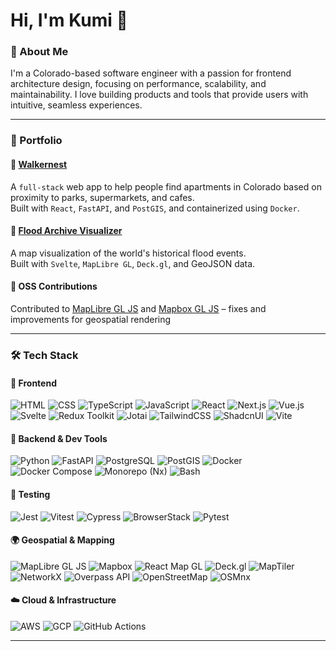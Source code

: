 # Hi, I'm Kumi 👋  

### 💬 About Me

I'm a Colorado-based software engineer with a passion for frontend architecture design, focusing on performance, scalability, and maintainability. I love building products and tools that provide users with intuitive, seamless experiences.

---

### 🌟 Portfolio

#### 🏡 [Walkernest](https://github.com/kumilange/walkernest)  
A `full-stack` web app to help people find apartments in Colorado based on proximity to parks, supermarkets, and cafes.  
Built with `React`, `FastAPI`, and `PostGIS`, and containerized using `Docker`.

#### 🌊 [Flood Archive Visualizer](https://github.com/kumilange/flood-archive-vis-svelte)  
A map visualization of the world's historical flood events.  
Built with `Svelte`, `MapLibre GL`, `Deck.gl`, and GeoJSON data.

#### 🧩 OSS Contributions  
Contributed to [MapLibre GL JS](https://github.com/maplibre/maplibre-gl-js/pulls?q=is%3Apr++author%3Akumilange) and [Mapbox GL JS](https://github.com/mapbox/mapbox-gl-js/pulls?q=is%3Apr++author%3Akumilange+) – fixes and improvements for geospatial rendering  

---

### 🛠 Tech Stack
#### 🎨 Frontend

![HTML](https://img.shields.io/badge/-HTML5-E34F26?style=flat&logo=html5&logoColor=white)
![CSS](https://img.shields.io/badge/-CSS-2965F1?style=flat&logo=css3&logoColor=white)
![TypeScript](https://img.shields.io/badge/-TypeScript-3178C6?style=flat&logo=typescript&logoColor=white)
![JavaScript](https://img.shields.io/badge/-JavaScript-F7DF1E?style=flat&logo=javascript&logoColor=white)
![React](https://img.shields.io/badge/-React-61DAFB?style=flat&logo=react&logoColor=white)
![Next.js](https://img.shields.io/badge/-Next.js-000000?style=flat&logo=next.js&logoColor=white)
![Vue.js](https://img.shields.io/badge/-Vue.js-4FC08D?style=flat&logo=vue.js&logoColor=white)
![Svelte](https://img.shields.io/badge/-Svelte-FF3E00?style=flat&logo=svelte&logoColor=white)
![Redux Toolkit](https://img.shields.io/badge/-Redux%20Toolkit-764ABC?style=flat&logo=redux&logoColor=white)
![Jotai](https://img.shields.io/badge/-Jotai-1C1C1C?style=flat&logo=jotai&logoColor=white)
![TailwindCSS](https://img.shields.io/badge/-TailwindCSS-06B6D4?style=flat&logo=tailwindcss&logoColor=white)
![ShadcnUI](https://img.shields.io/badge/-ShadcnUI-111827?style=flat&logo=shadcn&logoColor=white)
![Vite](https://img.shields.io/badge/-Vite-646CFF?style=flat&logo=vite&logoColor=white)

#### 🔧 Backend & Dev Tools

![Python](https://img.shields.io/badge/-Python-3776AB?style=flat&logo=python&logoColor=white)
![FastAPI](https://img.shields.io/badge/-FastAPI-009688?style=flat&logo=fastapi&logoColor=white)
![PostgreSQL](https://img.shields.io/badge/-PostgreSQL-336791?style=flat&logo=postgresql&logoColor=white)
![PostGIS](https://img.shields.io/badge/-PostGIS-336791?style=flat&logo=postgresql&logoColor=white)
![Docker](https://img.shields.io/badge/-Docker-2496ED?style=flat&logo=docker&logoColor=white)
![Docker Compose](https://img.shields.io/badge/-Docker%20Compose-2496ED?style=flat&logo=docker&logoColor=white)
![Monorepo (Nx)](https://img.shields.io/badge/-Nx-143055?style=flat&logo=nx&logoColor=white)
![Bash](https://img.shields.io/badge/-Bash-4EAA25?style=flat&logo=gnubash&logoColor=white)

#### 🧪 Testing

![Jest](https://img.shields.io/badge/-Jest-C21325?style=flat&logo=jest&logoColor=white)
![Vitest](https://img.shields.io/badge/-Vitest-5F7B93?style=flat&logo=vitest&logoColor=white)
![Cypress](https://img.shields.io/badge/-Cypress-17202C?style=flat&logo=cypress&logoColor=white)
![BrowserStack](https://img.shields.io/badge/-BrowserStack-FB542B?style=flat&logo=browserstack&logoColor=white)
![Pytest](https://img.shields.io/badge/-Pytest-3776AB?style=flat&logo=python&logoColor=white)

#### 🌍 Geospatial & Mapping

![MapLibre GL JS](https://img.shields.io/badge/-MapLibre%20GL%20JS-0A2D2D?style=flat&logo=maplibre&logoColor=white)
![Mapbox](https://img.shields.io/badge/-Mapbox-00A9B7?style=flat&logo=mapbox&logoColor=white)
![React Map GL](https://img.shields.io/badge/-react--map--gl-0A2D2D?style=flat&logo=react&logoColor=white)
![Deck.gl](https://img.shields.io/badge/-Deck.gl-FF3E00?style=flat&logo=deck.gl&logoColor=white)
![MapTiler](https://img.shields.io/badge/-MapTiler-0088CC?style=flat&logo=maptiler&logoColor=white)
![NetworkX](https://img.shields.io/badge/-NetworkX-FFCC00?style=flat&logo=python&logoColor=black)
![Overpass API](https://img.shields.io/badge/-Overpass--API-black?style=flat&logo=openstreetmap&logoColor=white)
![OpenStreetMap](https://img.shields.io/badge/-OpenStreetMap-7EBC6F?style=flat&logo=openstreetmap&logoColor=white)
![OSMnx](https://img.shields.io/badge/-OSMnx-1F2E45?style=flat&logo=python&logoColor=white)

#### ☁️ Cloud & Infrastructure

![AWS](https://img.shields.io/badge/-AWS-232F3E?style=flat&logo=amazonaws&logoColor=white)
![GCP](https://img.shields.io/badge/-GCP-4285F4?style=flat&logo=googlecloud&logoColor=white)
![GitHub Actions](https://img.shields.io/badge/-GitHub%20Actions-2088FF?style=flat&logo=githubactions&logoColor=white)

---
